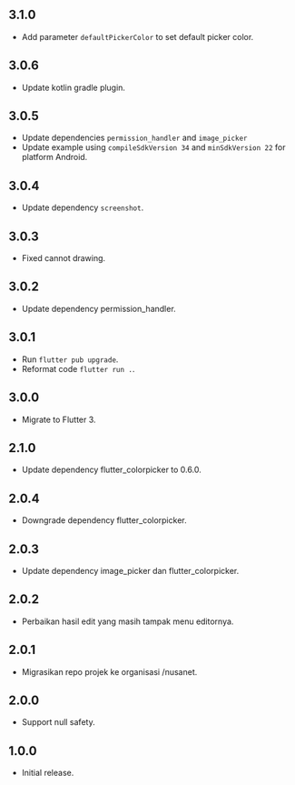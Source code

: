## 3.1.0

* Add parameter `defaultPickerColor` to set default picker color.

## 3.0.6

* Update kotlin gradle plugin.

## 3.0.5

* Update dependencies `permission_handler` and `image_picker`
* Update example using `compileSdkVersion 34` and `minSdkVersion 22` for platform Android.

## 3.0.4

* Update dependency `screenshot`.

## 3.0.3

* Fixed cannot drawing.

## 3.0.2

* Update dependency permission_handler.

## 3.0.1

* Run `flutter pub upgrade`.
* Reformat code `flutter run .`.

## 3.0.0

* Migrate to Flutter 3.

## 2.1.0

* Update dependency flutter_colorpicker to 0.6.0.

## 2.0.4

* Downgrade dependency flutter_colorpicker.

## 2.0.3

* Update dependency image_picker dan flutter_colorpicker.

## 2.0.2

* Perbaikan hasil edit yang masih tampak menu editornya.

## 2.0.1

* Migrasikan repo projek ke organisasi /nusanet.

## 2.0.0

* Support null safety.

## 1.0.0

* Initial release.
